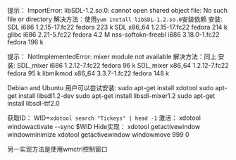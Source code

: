 
提示：
ImportError: libSDL-1.2.so.0: cannot open shared object file: No such file or directory
解决方法：使用`yum install libSDL-1.2.so.0`安装依赖
安装:
 SDL                      i686         1.2.15-17.fc22        fedora       223 k
 SDL                      x86_64       1.2.15-17.fc22        fedora       214 k
 glibc                    i686         2.21-5.fc22           fedora       4.2 M
 nss-softokn-freebl       i686         3.18.0-1.fc22         fedora       196 k

提示：
NotImplementedError: mixer module not available
解决方法：同上
安装:
 SDL_mixer         i686           1.2.12-7.fc22            fedora          96 k
 SDL_mixer         x86_64         1.2.12-7.fc22            fedora          95 k
 libmikmod         x86_64         3.3.7-1.fc22             fedora         148 k


Debian and Ubuntu 用户可以尝试安装:
    sudo apt-get install xdotool 
    sudo apt-get install libsdl1.2-dev
    sudo apt-get install libsdl-mixer1.2
    sudo apt-get install libsdl-ttf2.0


获取ID：
WID=`xdotool search "Tickeys" | head -1`
激活：
xdotool windowactivate --sync $WID
Hide实现：
xdotool getactivewindow windowminimize
xdotool getactivewindow windowmove 999 0

另一实现方法是使用wmctrl控制窗口